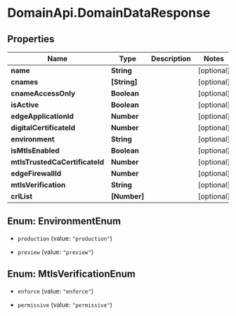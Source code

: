 # DomainApi.DomainDataResponse

## Properties

Name | Type | Description | Notes
------------ | ------------- | ------------- | -------------
**name** | **String** |  | [optional] 
**cnames** | **[String]** |  | [optional] 
**cnameAccessOnly** | **Boolean** |  | [optional] 
**isActive** | **Boolean** |  | [optional] 
**edgeApplicationId** | **Number** |  | [optional] 
**digitalCertificateId** | **Number** |  | [optional] 
**environment** | **String** |  | [optional] 
**isMtlsEnabled** | **Boolean** |  | [optional] 
**mtlsTrustedCaCertificateId** | **Number** |  | [optional] 
**edgeFirewallId** | **Number** |  | [optional] 
**mtlsVerification** | **String** |  | [optional] 
**crlList** | **[Number]** |  | [optional] 



## Enum: EnvironmentEnum


* `production` (value: `"production"`)

* `preview` (value: `"preview"`)





## Enum: MtlsVerificationEnum


* `enforce` (value: `"enforce"`)

* `permissive` (value: `"permissive"`)




